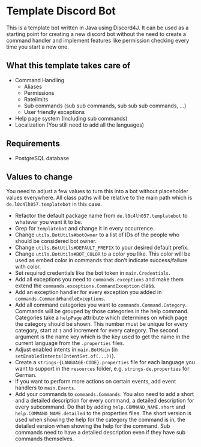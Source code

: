 # Template Discord Bot
This is a template bot written in Java using Discord4J. It can be used as a starting point for creating a new discord bot
without the need to create a command handler and implement features like permission checking every time you start a new one.

## What this template takes care of

* Command Handling
    * Aliases
    * Permissions
    * Ratelimits
    * Sub commands (sub sub commands, sub sub sub commands, ...)
    * User friendly exceptions
* Help page system (Including sub commands)
* Localization (You still need to add all the languages)

## Requirements

* PostgreSQL database

## Values to change
You need to adjust a few values to turn this into a bot without placeholder values everywhere.
All class paths will be relative to the main path which is `de.l0c4lh057.templatebot` in this case.

* Refactor the default package name from `de.l0c4lh057.templatebot` to whatever you want it to be.
* Grep for `templatebot` and change it in every occurrence.
* Change `utils.BotUtils#botOwner` to a list of IDs of the people who should be considered bot owner.
* Change `utils.BotUtils#DEFAULT_PREFIX` to your desired default prefix.
* Change `utils.BotUtils#BOT_COLOR` to a color you like. This color will be used as embed color in commands that don't indicate success/failure with color.
* Set required credentials like the bot token in `main.Credentials`.
* Add all exceptions you need to `commands.exceptions` and make them extend the `commands.exceptions.CommandException` class.
* Add an exception handler for every exception you added in `commands.Command#handleExceptions`.
* Add all command categories you want to `commands.Command.Category`. Commands will be grouped by those categories in the help command.
  Categories take a `helpPage` attribute which determines on which page the category should be shown. This number must be unique for every
  category, start at `1` and increment for every category. The second argument is the name key which is the key used to get the name in the current language from the `.properties` files.
* Adjust enabled intents in `main.BotMain` (in `setEnabledIntents(IntentSet.of(...))`).
* Create a `strings-{LANGUAGE-CODE}.properties` file for each language you want to support in the `resources` folder, e.g. `strings-de.properties` for German.
* If you want to perform more actions on certain events, add event handlers to `main.Events`.
* Add your commands to `commands.Commands`. You also need to add a short and a detailed description for every command, a detailed description for every subcommand.
  Do that by adding `help.COMMAND_NAME.short` and `help.COMMAND_NAME.detailed` to the properties files. The short version is used when showing the help
  for the category the command is in, the detailed version when showing the help for the command. Sub commands need to have a detailed description even
  if they have sub commands themselves.
  
